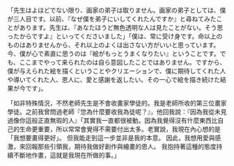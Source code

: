 「先生はよほどでない限り、画家の弟子は取りません。画家の弟子としては、僕が三人目です。以前、『なぜ僕を弟子にいしてくれたんですか』と尋ねてみたことがあります。先生は、『あなたほうど無色透明な人は見たことがない。そう思ったからですよ』といってくださいました」「僕は、常に受け身です。命以上のものはありませんから、それ以上のよくは出さない方がいいと思っています。今、僕が心で素直に思うのは『絵がもっとうまくなりたい』ということです。でも、ここまでやって来られたのは自ら意図したことではありません。ですから、僕が与えられた絵を描くということやクリエーションで、僕に期待してくれた人や導いてくれた人、恩人に、愛と感謝を返したい。その一心で絵を描き続けた結果が今です」。

「如非特殊情況，不然老師先生是不會收畫家學徒的。我是老師所收的第三位畫家學徒。之前我曾問過老師『您為什麼要收我為徒呢？』，他回我說：『因為我從未見過像你這般正直無瑕的人』「其實我一直都很被動。因為我覺得沒有什麼東西比自己的生命更重要，所以常常會覺得不需要付出太多。老實說，我現在內心想的是「我想要畫得更好」。 但我能走到這一步並非是我的本意。 因此，我想用愛與感激，來回報那些引領我，期待我做好創作與繪畫的恩人。 我抱持著這種的態度持續不斷地作畫，這就是我現在所做的事。」